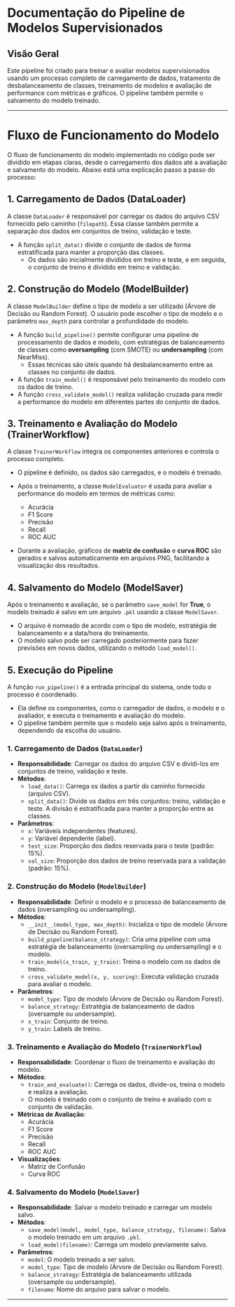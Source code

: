 # Documentação do Pipeline de Modelos Supervisionados

## Visão Geral

Este pipeline foi criado para treinar e avaliar modelos supervisionados usando um processo completo de carregamento de dados, tratamento de desbalanceamento de classes, treinamento de modelos e avaliação de performance com métricas e gráficos. O pipeline também permite o salvamento do modelo treinado.

---

# Fluxo de Funcionamento do Modelo

O fluxo de funcionamento do modelo implementado no código pode ser dividido em etapas claras, desde o carregamento dos dados até a avaliação e salvamento do modelo. Abaixo está uma explicação passo a passo do processo:

## 1. Carregamento de Dados (DataLoader)

A classe `DataLoader` é responsável por carregar os dados do arquivo CSV fornecido pelo caminho (`filepath`). Essa classe também permite a separação dos dados em conjuntos de treino, validação e teste.

- A função `split_data()` divide o conjunto de dados de forma estratificada para manter a proporção das classes.
  - Os dados são inicialmente divididos em treino e teste, e em seguida, o conjunto de treino é dividido em treino e validação.

## 2. Construção do Modelo (ModelBuilder)

A classe `ModelBuilder` define o tipo de modelo a ser utilizado (Árvore de Decisão ou Random Forest). O usuário pode escolher o tipo de modelo e o parâmetro `max_depth` para controlar a profundidade do modelo.

- A função `build_pipeline()` permite configurar uma pipeline de processamento de dados e modelo, com estratégias de balanceamento de classes como **oversampling** (com SMOTE) ou **undersampling** (com NearMiss).
  - Essas técnicas são úteis quando há desbalanceamento entre as classes no conjunto de dados.
- A função `train_model()` é responsável pelo treinamento do modelo com os dados de treino.
- A função `cross_validate_model()` realiza validação cruzada para medir a performance do modelo em diferentes partes do conjunto de dados.

## 3. Treinamento e Avaliação do Modelo (TrainerWorkflow)

A classe `TrainerWorkflow` integra os componentes anteriores e controla o processo completo.

- O pipeline é definido, os dados são carregados, e o modelo é treinado.
- Após o treinamento, a classe `ModelEvaluator` é usada para avaliar a performance do modelo em termos de métricas como:

  - Acurácia
  - F1 Score
  - Precisão
  - Recall
  - ROC AUC

- Durante a avaliação, gráficos de **matriz de confusão** e **curva ROC** são gerados e salvos automaticamente em arquivos PNG, facilitando a visualização dos resultados.

## 4. Salvamento do Modelo (ModelSaver)

Após o treinamento e avaliação, se o parâmetro `save_model` for **True**, o modelo treinado é salvo em um arquivo `.pkl` usando a classe `ModelSaver`.

- O arquivo é nomeado de acordo com o tipo de modelo, estratégia de balanceamento e a data/hora do treinamento.
- O modelo salvo pode ser carregado posteriormente para fazer previsões em novos dados, utilizando o método `load_model()`.

## 5. Execução do Pipeline

A função `run_pipeline()` é a entrada principal do sistema, onde todo o processo é coordenado.

- Ela define os componentes, como o carregador de dados, o modelo e o avaliador, e executa o treinamento e avaliação do modelo.
- O pipeline também permite que o modelo seja salvo após o treinamento, dependendo da escolha do usuário.

### 1. **Carregamento de Dados (`DataLoader`)**

- **Responsabilidade**: Carregar os dados do arquivo CSV e dividi-los em conjuntos de treino, validação e teste.
- **Métodos**:
  - `load_data()`: Carrega os dados a partir do caminho fornecido (arquivo CSV).
  - `split_data()`: Divide os dados em três conjuntos: treino, validação e teste. A divisão é estratificada para manter a proporção entre as classes.
- **Parâmetros**:
  - `x`: Variáveis independentes (features).
  - `y`: Variável dependente (label).
  - `test_size`: Proporção dos dados reservada para o teste (padrão: 15%).
  - `val_size`: Proporção dos dados de treino reservada para a validação (padrão: 15%).

### 2. **Construção do Modelo (`ModelBuilder`)**

- **Responsabilidade**: Definir o modelo e o processo de balanceamento de dados (oversampling ou undersampling).
- **Métodos**:
  - `__init__(model_type, max_depth)`: Inicializa o tipo de modelo (Árvore de Decisão ou Random Forest).
  - `build_pipeline(balance_strategy)`: Cria uma pipeline com uma estratégia de balanceamento (oversampling ou undersampling) e o modelo.
  - `train_model(x_train, y_train)`: Treina o modelo com os dados de treino.
  - `cross_validate_model(x, y, scoring)`: Executa validação cruzada para avaliar o modelo.
- **Parâmetros**:
  - `model_type`: Tipo de modelo (Árvore de Decisão ou Random Forest).
  - `balance_strategy`: Estratégia de balanceamento de dados (oversample ou undersample).
  - `x_train`: Conjunto de treino.
  - `y_train`: Labels de treino.

### 3. **Treinamento e Avaliação do Modelo (`TrainerWorkflow`)**

- **Responsabilidade**: Coordenar o fluxo de treinamento e avaliação do modelo.
- **Métodos**:
  - `train_and_evaluate()`: Carrega os dados, divide-os, treina o modelo e realiza a avaliação.
  - O modelo é treinado com o conjunto de treino e avaliado com o conjunto de validação.
- **Métricas de Avaliação**:
  - Acurácia
  - F1 Score
  - Precisão
  - Recall
  - ROC AUC
- **Visualizações**:
  - Matriz de Confusão
  - Curva ROC

### 4. **Salvamento do Modelo (`ModelSaver`)**

- **Responsabilidade**: Salvar o modelo treinado e carregar um modelo salvo.
- **Métodos**:
  - `save_model(model, model_type, balance_strategy, filename)`: Salva o modelo treinado em um arquivo `.pkl`.
  - `load_model(filename)`: Carrega um modelo previamente salvo.
- **Parâmetros**:
  - `model`: O modelo treinado a ser salvo.
  - `model_type`: Tipo de modelo (Árvore de Decisão ou Random Forest).
  - `balance_strategy`: Estratégia de balanceamento utilizada (oversample ou undersample).
  - `filename`: Nome do arquivo para salvar o modelo.

---
